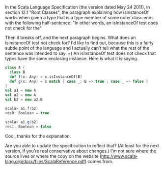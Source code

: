 In the Scala Language Specification (the version dated May 24 2011), in section 12.1 "Root Classes", the paragraph explaining how isInstanceOf works when given a type that is a type member of some outer class ends with the following half-sentence: "In other words, an isInstanceOf test does not check for the"

Then it breaks off, and the next paragraph begins. What does an isInstanceOf test not check for? I'd like to find out, because this is a fairly subtle point of the language and I actually can't tell what the rest of the sentence was intended to say. =)
An isInstanceOf test does not check that types have the same enclosing instance.  Here is what it is saying.

```scala
class A { 
  class B
  def f(x: Any) = x.isInstanceOf[B]
  def g(x: Any) = x match { case _: B => true ; case _ => false }
}
val a1 = new A
val a2 = new A
val b2 = new a2.B

scala> a1.f(b2)
res0: Boolean = true

scala> a1.g(b2)
res1: Boolean = false
```
Cool, thanks for the explanation.

Are you able to update the specification to reflect that? (At least for the next version, if you're real conservative about changes.) I'm not sure where the source lives or where the copy on the website (http://www.scala-lang.org/docu/files/ScalaReference.pdf) comes from.
